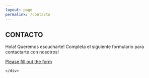 ```yaml
---
layout: page
permalink: /contacto
---
```

<div class="contact">
	<div class="container" id="contacto">
		<h2>CONTACTO</h2>
		<p>Hola! Queremos escucharte! Completa el siguiente formulario para contactarte con nosotros!</p>
	<!-- BEGIN Podio web form -->
		<script src="https://podio.com/webforms/20779952/1428431.js"></script>
		<script type="text/javascript">
  		_podioWebForm.render("1428431")
		</script>
		<noscript>
  		<a href="https://podio.com/webforms/20779952/1428431" target="_blank">Please fill out the form</a>
		</noscript>
	<!-- END Podio web form -->

	</div>
</div>